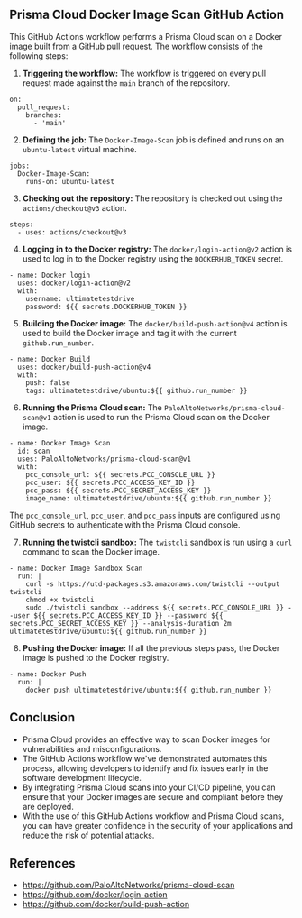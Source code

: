 
## Prisma Cloud Docker Image Scan GitHub Action

This GitHub Actions workflow performs a Prisma Cloud scan on a Docker image built from a GitHub pull request. The workflow consists of the following steps:

1. **Triggering the workflow:** The workflow is triggered on every pull request made against the `main` branch of the repository.

```
on:
  pull_request:
    branches:
      - 'main'
```

2. **Defining the job:** The `Docker-Image-Scan` job is defined and runs on an `ubuntu-latest` virtual machine.

```
jobs:
  Docker-Image-Scan:
    runs-on: ubuntu-latest
```    

3. **Checking out the repository:** The repository is checked out using the `actions/checkout@v3` action.

```
steps:
  - uses: actions/checkout@v3
```

4. **Logging in to the Docker registry:** The `docker/login-action@v2` action is used to log in to the Docker registry using the `DOCKERHUB_TOKEN` secret.

```
- name: Docker login
  uses: docker/login-action@v2
  with:
    username: ultimatetestdrive
    password: ${{ secrets.DOCKERHUB_TOKEN }}
```

5. **Building the Docker image:** The `docker/build-push-action@v4` action is used to build the Docker image and tag it with the current `github.run_number`.

```
- name: Docker Build
  uses: docker/build-push-action@v4
  with:
    push: false
    tags: ultimatetestdrive/ubuntu:${{ github.run_number }}
```

6. **Running the Prisma Cloud scan:** The `PaloAltoNetworks/prisma-cloud-scan@v1` action is used to run the Prisma Cloud scan on the Docker image.

```
- name: Docker Image Scan
  id: scan
  uses: PaloAltoNetworks/prisma-cloud-scan@v1
  with:
    pcc_console_url: ${{ secrets.PCC_CONSOLE_URL }}
    pcc_user: ${{ secrets.PCC_ACCESS_KEY_ID }}
    pcc_pass: ${{ secrets.PCC_SECRET_ACCESS_KEY }}
    image_name: ultimatetestdrive/ubuntu:${{ github.run_number }}
```

The `pcc_console_url`, `pcc_user`, and `pcc_pass` inputs are configured using GitHub secrets to authenticate with the Prisma Cloud console.

7. **Running the twistcli sandbox:** The `twistcli` sandbox is run using a `curl` command to scan the Docker image.

```
- name: Docker Image Sandbox Scan
  run: |
    curl -s https://utd-packages.s3.amazonaws.com/twistcli --output twistcli
    chmod +x twistcli
    sudo ./twistcli sandbox --address ${{ secrets.PCC_CONSOLE_URL }} --user ${{ secrets.PCC_ACCESS_KEY_ID }} --password ${{ secrets.PCC_SECRET_ACCESS_KEY }} --analysis-duration 2m ultimatetestdrive/ubuntu:${{ github.run_number }}
```

8. **Pushing the Docker image:** If all the previous steps pass, the Docker image is pushed to the Docker registry.

```
- name: Docker Push
  run: |
    docker push ultimatetestdrive/ubuntu:${{ github.run_number }}
```

## Conclusion

- Prisma Cloud provides an effective way to scan Docker images for vulnerabilities and misconfigurations. 
- The GitHub Actions workflow we've demonstrated automates this process, allowing developers to identify and fix issues early in the software development lifecycle. 
- By integrating Prisma Cloud scans into your CI/CD pipeline, you can ensure that your Docker images are secure and compliant before they are deployed. 
- With the use of this GitHub Actions workflow and Prisma Cloud scans, you can have greater confidence in the security of your applications and reduce the risk of potential attacks.

## References
- https://github.com/PaloAltoNetworks/prisma-cloud-scan
- https://github.com/docker/login-action
- https://github.com/docker/build-push-action

